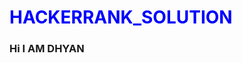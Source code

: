 <!DOCTYPE>
<html>
    <head>
    </head>
    <body>
        <h1 style="color:blue"> HACKERRANK_SOLUTION </h1>
        <h3> Hi I AM DHYAN </h3>
    </body>
</html>
